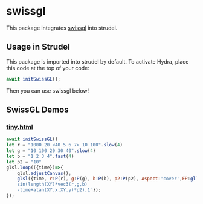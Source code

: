 # swissgl

This package integrates [swissgl](https://swiss.gl) into strudel.

## Usage in Strudel

This package is imported into strudel by default. To activate Hydra, place this code at the top of your code:

```js
await initSwissGL();
```

Then you can use swissgl below!

## SwissGL Demos

### [tiny.html](https://github.com/google/swissgl/blob/main/tiny.html)

```js
await initSwissGL()
let r = "1000 20 <40 5 6 7> 10 100".slow(4)
let g = "10 100 20 30 40".slow(4)
let b = "1 2 3 4".fast(4)
let p2 = "10"
glsl.loop(({time})=>{
    glsl.adjustCanvas(); 
    glsl({time, r:P(r), g:P(g), b:P(b), p2:P(p2), Aspect:'cover',FP:gl`
    sin(length(XY)*vec3(r,g,b)
    -time+atan(XY.x,XY.y)*p2),1`});
});
```
